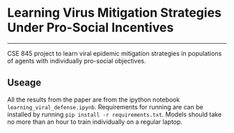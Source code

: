 # Learning Virus Mitigation Strategies Under Pro-Social Incentives
***************

CSE 845 project to learn viral epidemic mitigation strategies in populations of agents with individually pro-social objectives.

## Useage

All the results from the paper are from the ipython notebook `learning_viral_defense.ipynb`. Requirements for running are can be installed by running `pip install -r requirements.txt`. Models should take no more than an hour to train individually on a regular laptop.